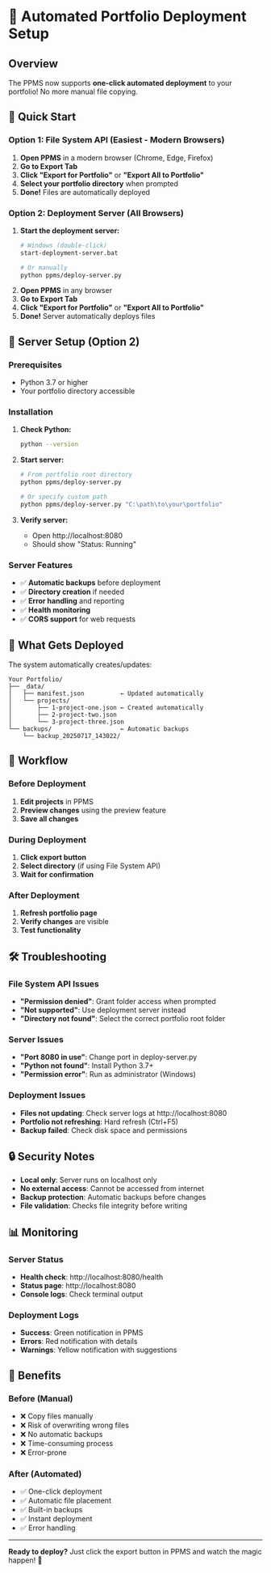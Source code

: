 # 🚀 Automated Portfolio Deployment Setup

## Overview
The PPMS now supports **one-click automated deployment** to your portfolio! No more manual file copying.

## 🎯 Quick Start

### Option 1: File System API (Easiest - Modern Browsers)
1. **Open PPMS** in a modern browser (Chrome, Edge, Firefox)
2. **Go to Export Tab**
3. **Click "Export for Portfolio"** or **"Export All to Portfolio"**
4. **Select your portfolio directory** when prompted
5. **Done!** Files are automatically deployed

### Option 2: Deployment Server (All Browsers)
1. **Start the deployment server:**
   ```bash
   # Windows (double-click)
   start-deployment-server.bat
   
   # Or manually
   python ppms/deploy-server.py
   ```
2. **Open PPMS** in any browser
3. **Go to Export Tab**
4. **Click "Export for Portfolio"** or **"Export All to Portfolio"**
5. **Done!** Server automatically deploys files

## 🔧 Server Setup (Option 2)

### Prerequisites
- Python 3.7 or higher
- Your portfolio directory accessible

### Installation
1. **Check Python:**
   ```bash
   python --version
   ```

2. **Start server:**
   ```bash
   # From portfolio root directory
   python ppms/deploy-server.py
   
   # Or specify custom path
   python ppms/deploy-server.py "C:\path\to\your\portfolio"
   ```

3. **Verify server:**
   - Open http://localhost:8080
   - Should show "Status: Running"

### Server Features
- ✅ **Automatic backups** before deployment
- ✅ **Directory creation** if needed
- ✅ **Error handling** and reporting
- ✅ **Health monitoring**
- ✅ **CORS support** for web requests

## 📁 What Gets Deployed

The system automatically creates/updates:
```
Your Portfolio/
├── _data/
│   ├── manifest.json          ← Updated automatically
│   └── projects/
│       ├── 1-project-one.json ← Created automatically
│       ├── 2-project-two.json
│       └── 3-project-three.json
└── backups/                   ← Automatic backups
    └── backup_20250717_143022/
```

## 🔄 Workflow

### Before Deployment
1. **Edit projects** in PPMS
2. **Preview changes** using the preview feature
3. **Save all changes**

### During Deployment
1. **Click export button**
2. **Select directory** (if using File System API)
3. **Wait for confirmation**

### After Deployment
1. **Refresh portfolio page**
2. **Verify changes** are visible
3. **Test functionality**

## 🛠️ Troubleshooting

### File System API Issues
- **"Permission denied"**: Grant folder access when prompted
- **"Not supported"**: Use deployment server instead
- **"Directory not found"**: Select the correct portfolio root folder

### Server Issues
- **"Port 8080 in use"**: Change port in deploy-server.py
- **"Python not found"**: Install Python 3.7+
- **"Permission error"**: Run as administrator (Windows)

### Deployment Issues
- **Files not updating**: Check server logs at http://localhost:8080
- **Portfolio not refreshing**: Hard refresh (Ctrl+F5)
- **Backup failed**: Check disk space and permissions

## 🔒 Security Notes

- **Local only**: Server runs on localhost only
- **No external access**: Cannot be accessed from internet
- **Backup protection**: Automatic backups before changes
- **File validation**: Checks file integrity before writing

## 📊 Monitoring

### Server Status
- **Health check**: http://localhost:8080/health
- **Status page**: http://localhost:8080
- **Console logs**: Check terminal output

### Deployment Logs
- **Success**: Green notification in PPMS
- **Errors**: Red notification with details
- **Warnings**: Yellow notification with suggestions

## 🎉 Benefits

### Before (Manual)
- ❌ Copy files manually
- ❌ Risk of overwriting wrong files
- ❌ No automatic backups
- ❌ Time-consuming process
- ❌ Error-prone

### After (Automated)
- ✅ One-click deployment
- ✅ Automatic file placement
- ✅ Built-in backups
- ✅ Instant deployment
- ✅ Error handling

---

**Ready to deploy?** Just click the export button in PPMS and watch the magic happen! 🚀 
